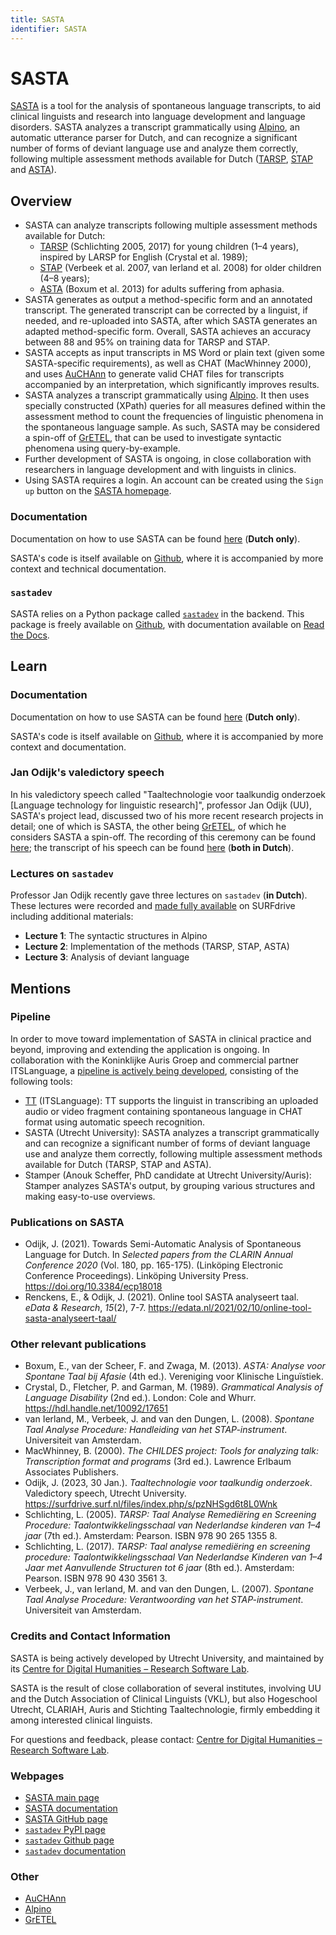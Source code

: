 ```yaml
---
title: SASTA
identifier: SASTA
---
```


# SASTA

[SASTA](https://sasta.hum.uu.nl/login) is a tool for the analysis of spontaneous language transcripts, to aid clinical linguists and research into language development and language disorders. SASTA analyzes a transcript grammatically using [Alpino](https://www.ineo.tools/resources/alpino), an automatic utterance parser for Dutch, and can recognize a significant number of forms of deviant language use and analyze them correctly, following multiple assessment methods available for Dutch ([TARSP](https://www.pearsonclinical.nl/tarsp), [STAP](https://www.hetwap.nl/wp-content/uploads/2018/04/2008-STAP-HANDLEIDING.pdf) and [ASTA](https://klinischelinguistiek.nl/uploads/201307asta4eversie.pdf)).

## Overview

* SASTA can analyze transcripts following multiple assessment methods available for Dutch:
  * [TARSP](https://www.pearsonclinical.nl/tarsp) (Schlichting 2005, 2017) for young children (1–4 years), inspired by LARSP for English (Crystal et al. 1989);
  * [STAP](https://www.hetwap.nl/wp-content/uploads/2018/04/2008-STAP-HANDLEIDING.pdf) (Verbeek et al. 2007, van Ierland et al. 2008) for older children (4–8 years);
  * [ASTA](https://klinischelinguistiek.nl/uploads/201307asta4eversie.pdf) (Boxum et al. 2013) for adults suffering from aphasia.
* SASTA generates as output a method-specific form and an annotated transcript. The generated transcript can be corrected by a linguist, if needed, and re-uploaded into SASTA, after which SASTA generates an adapted method-specific form. Overall, SASTA achieves an accuracy between 88 and 95% on training data for TARSP and STAP.
* SASTA accepts as input transcripts in MS Word or plain text (given some SASTA-specific requirements), as well as CHAT (MacWhinney 2000), and uses [AuCHAnn](https://www.ineo.tools/resources/auchann) to generate valid CHAT files for transcripts accompanied by an interpretation, which significantly improves results. 
* SASTA analyzes a transcript grammatically using [Alpino](https://www.ineo.tools/resources/alpino). It then uses specially constructed (XPath) queries for all measures defined within the assessment method to count the frequencies of linguistic phenomena in the spontaneous language sample. As such, SASTA may be considered a spin-off of [GrETEL](https://www.ineo.tools/resources/gretel), that can be used to investigate syntactic phenomena using query-by-example.
* Further development of SASTA is ongoing, in close collaboration with researchers in language development and with linguists in clinics. 
* Using SASTA requires a login. An account can be created using the ``Sign up`` button on the [SASTA homepage](https://sasta.hum.uu.nl/login).


### Documentation

Documentation on how to use SASTA can be found [here](https://uudigitalhumanitieslab.github.io/sasta/) (**Dutch only**).

SASTA's code is itself available on [Github](https://github.com/UUDigitalHumanitieslab/sasta), where it is accompanied by more context and technical documentation.

### ``sastadev``

SASTA relies on a Python package called [``sastadev``](https://pypi.org/project/sastadev/) in the backend. This package is freely available on [Github](https://github.com/UUDigitalHumanitieslab/sastadev), with documentation available on [Read the Docs](https://sastadev.readthedocs.io/en/latest/introduction.html).

## Learn

### Documentation

Documentation on how to use SASTA can be found [here](https://uudigitalhumanitieslab.github.io/sasta/) (**Dutch only**).

SASTA's code is itself available on [Github](https://github.com/UUDigitalHumanitieslab/sasta), where it is accompanied by more context and documentation. 

### Jan Odijk's valedictory speech

In his valedictory speech called "Taaltechnologie voor taalkundig onderzoek [Language technology for linguistic research]", professor Jan Odijk (UU), SASTA's project lead, discussed two of his more recent research projects in detail; one of which is SASTA, the other being [GrETEL](https://www.ineo.tools/resources/gretel), of which he considers SASTA a spin-off. The recording of this ceremony can be found [here](https://surfdrive.surf.nl/files/index.php/s/pzNHSgd6t8L0Wnk?path=%2Fopname#/files_mediaviewer/aula-jan-odijk_high.mp4); the transcript of his speech can be found [here](https://surfdrive.surf.nl/files/index.php/s/pzNHSgd6t8L0Wnk?path=%2Fuitgeschreven%20tekst) (**both in Dutch**).



### Lectures on ``sastadev``

Professor Jan Odijk recently gave three lectures on ``sastadev`` (**in Dutch**). These lectures were recorded and [made fully available](https://surfdrive.surf.nl/files/index.php/s/dysj48H3NcmSvio) on SURFdrive including additional materials:
* **Lecture 1**: The syntactic structures in Alpino
* **Lecture 2**: Implementation of the methods (TARSP, STAP, ASTA)
* **Lecture 3**: Analysis of deviant language


## Mentions

### Pipeline

In order to move toward implementation of SASTA in clinical practice and beyond, improving and extending the application is ongoing. In collaboration with the Koninklijke Auris Groep and commercial partner ITSLanguage, a [pipeline is actively being developed](https://auris.nl/innovatie/treintje-drie-tools-op-de-rails/), consisting of the following tools:
* [TT](https://www.itslanguage.nl/tt/) (ITSLanguage): TT supports the linguist in transcribing an uploaded audio or video fragment containing spontaneous language in CHAT format using automatic speech recognition.
* SASTA (Utrecht University): SASTA analyzes a transcript grammatically and can recognize a significant number of forms of deviant language use and analyze them correctly, following multiple assessment methods available for Dutch (TARSP, STAP and ASTA).
* Stamper (Anouk Scheffer, PhD candidate at Utrecht University/Auris): Stamper analyzes SASTA's output, by grouping various structures and making easy-to-use overviews.

### Publications on SASTA

* Odijk, J. (2021). Towards Semi-Automatic Analysis of Spontaneous Language for Dutch. In *Selected papers from the CLARIN Annual Conference 2020* (Vol. 180, pp. 165-175). (Linköping Electronic Conference Proceedings). Linköping University Press. https://doi.org/10.3384/ecp18018
* Renckens, E., & Odijk, J. (2021). Online tool SASTA analyseert taal. *eData & Research*, *15*(2), 7-7. https://edata.nl/2021/02/10/online-tool-sasta-analyseert-taal/

### Other relevant publications

* Boxum, E., van der Scheer, F. and Zwaga, M. (2013). *ASTA: Analyse voor Spontane Taal bij Afasie* (4th ed.). Vereniging voor Klinische Linguïstiek.
* Crystal, D., Fletcher, P. and Garman, M. (1989). *Grammatical Analysis of Language Disability* (2nd ed.). London: Cole and Whurr. https://hdl.handle.net/10092/17651
* van Ierland, M., Verbeek, J. and van den Dungen, L. (2008). *Spontane Taal Analyse Procedure: Handleiding van het STAP-instrument*. Universiteit van Amsterdam.
* MacWhinney, B. (2000). *The CHILDES project: Tools for analyzing talk: Transcription format and programs* (3rd ed.). Lawrence Erlbaum Associates Publishers.
* Odijk, J. (2023, 30 Jan.). *Taaltechnologie voor taalkundig onderzoek*. Valedictory speech, Utrecht University. https://surfdrive.surf.nl/files/index.php/s/pzNHSgd6t8L0Wnk
* Schlichting, L. (2005). *TARSP: Taal Analyse Remediëring en Screening Procedure: Taalontwikkelingsschaal van
Nederlandse kinderen van 1–4 jaar* (7th ed.). Amsterdam: Pearson. ISBN 978 90 265 1355 8.
* Schlichting, L. (2017). *TARSP: Taal analyse remediëring en screening procedure: Taalontwikkelingsschaal Van Nederlandse Kinderen van 1–4 Jaar met Aanvullende Structuren tot 6 jaar* (8th ed.). Amsterdam: Pearson. ISBN 978 90 430 3561 3.
* Verbeek, J., van Ierland, M. and van den Dungen, L. (2007). *Spontane Taal Analyse Procedure: Verantwoording van het STAP-instrument*. Universiteit van Amsterdam. 

### Credits and Contact Information

SASTA is being actively developed by Utrecht University, and maintained by its [Centre for Digital Humanities – Research Software Lab](https://cdh.uu.nl/about/research-software-lab/).

SASTA is the result of close collaboration of several institutes, involving UU and the Dutch Association of Clinical Linguists (VKL), but also Hogeschool Utrecht, CLARIAH, Auris and Stichting Taaltechnologie, firmly embedding it among interested clinical linguists.

For questions and feedback, please contact: [Centre for Digital Humanities – Research Software Lab](mailto:dh.developers@uu.nl?subject=[SASTA]%20Feedback).


### Webpages

* [SASTA main page](https://sasta.hum.uu.nl/login)
* [SASTA documentation](https://uudigitalhumanitieslab.github.io/sasta/)
* [SASTA GitHub page](https://github.com/UUDigitalHumanitieslab/sasta)
* [``sastadev`` PyPI page](https://pypi.org/project/sastadev/)
* [``sastadev`` Github page](https://github.com/UUDigitalHumanitieslab/sastadev)
* [``sastadev`` documentation](https://sastadev.readthedocs.io/en/latest/index.html)

### Other

* [AuCHAnn](https://www.ineo.tools/resources/auchann)
* [Alpino](https://www.ineo.tools/resources/alpino)
* [GrETEL](https://www.ineo.tools/resources/gretel)



